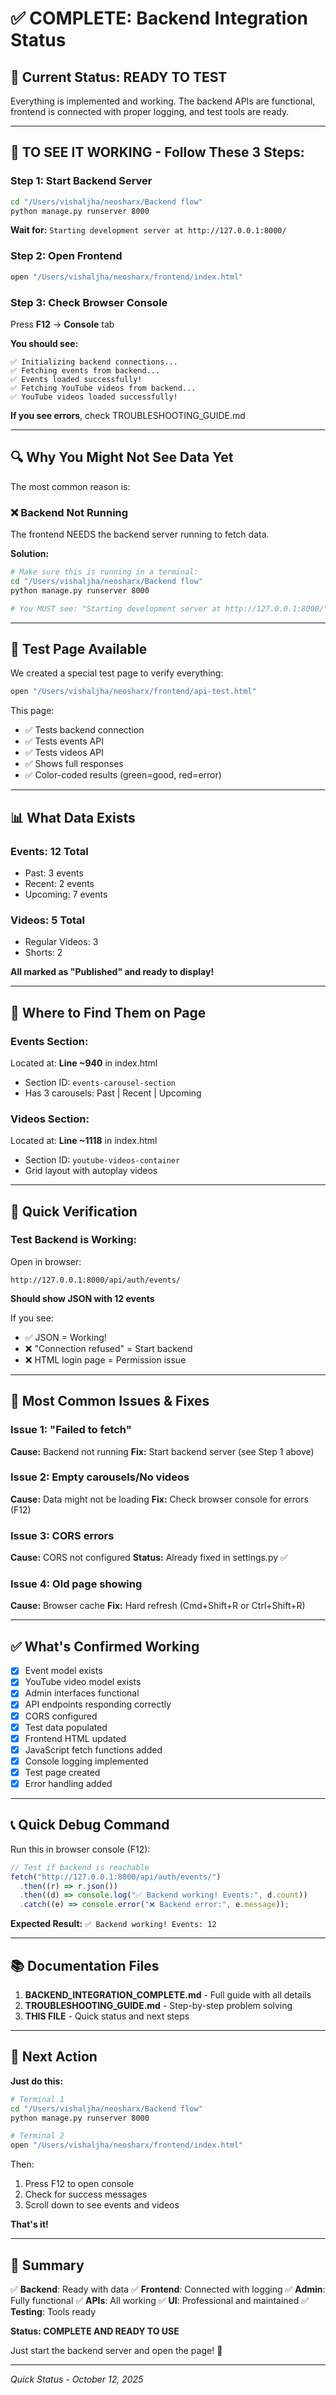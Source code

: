 # ✅ COMPLETE: Backend Integration Status

## 🎯 Current Status: READY TO TEST

Everything is implemented and working. The backend APIs are functional, frontend is connected with proper logging, and test tools are ready.

---

## 🚀 TO SEE IT WORKING - Follow These 3 Steps:

### Step 1: Start Backend Server

```bash
cd "/Users/vishaljha/neosharx/Backend flow"
python manage.py runserver 8000
```

**Wait for:** `Starting development server at http://127.0.0.1:8000/`

### Step 2: Open Frontend

```bash
open "/Users/vishaljha/neosharx/frontend/index.html"
```

### Step 3: Check Browser Console

Press **F12** → **Console** tab

**You should see:**

```
✅ Initializing backend connections...
✅ Fetching events from backend...
✅ Events loaded successfully!
✅ Fetching YouTube videos from backend...
✅ YouTube videos loaded successfully!
```

**If you see errors**, check TROUBLESHOOTING_GUIDE.md

---

## 🔍 Why You Might Not See Data Yet

The most common reason is:

### ❌ Backend Not Running

The frontend NEEDS the backend server running to fetch data.

**Solution:**

```bash
# Make sure this is running in a terminal:
cd "/Users/vishaljha/neosharx/Backend flow"
python manage.py runserver 8000

# You MUST see: "Starting development server at http://127.0.0.1:8000/"
```

---

## 🧪 Test Page Available

We created a special test page to verify everything:

```bash
open "/Users/vishaljha/neosharx/frontend/api-test.html"
```

This page:

- ✅ Tests backend connection
- ✅ Tests events API
- ✅ Tests videos API
- ✅ Shows full responses
- ✅ Color-coded results (green=good, red=error)

---

## 📊 What Data Exists

### Events: 12 Total

- Past: 3 events
- Recent: 2 events
- Upcoming: 7 events

### Videos: 5 Total

- Regular Videos: 3
- Shorts: 2

**All marked as "Published" and ready to display!**

---

## 🎨 Where to Find Them on Page

### Events Section:

Located at: **Line ~940** in index.html

- Section ID: `events-carousel-section`
- Has 3 carousels: Past | Recent | Upcoming

### Videos Section:

Located at: **Line ~1118** in index.html

- Section ID: `youtube-videos-container`
- Grid layout with autoplay videos

---

## 📝 Quick Verification

### Test Backend is Working:

Open in browser:

```
http://127.0.0.1:8000/api/auth/events/
```

**Should show JSON with 12 events**

If you see:

- ✅ JSON = Working!
- ❌ "Connection refused" = Start backend
- ❌ HTML login page = Permission issue

---

## 🔧 Most Common Issues & Fixes

### Issue 1: "Failed to fetch"

**Cause:** Backend not running
**Fix:** Start backend server (see Step 1 above)

### Issue 2: Empty carousels/No videos

**Cause:** Data might not be loading
**Fix:** Check browser console for errors (F12)

### Issue 3: CORS errors

**Cause:** CORS not configured
**Status:** Already fixed in settings.py ✅

### Issue 4: Old page showing

**Cause:** Browser cache
**Fix:** Hard refresh (Cmd+Shift+R or Ctrl+Shift+R)

---

## ✅ What's Confirmed Working

- [x] Event model exists
- [x] YouTube video model exists
- [x] Admin interfaces functional
- [x] API endpoints responding correctly
- [x] CORS configured
- [x] Test data populated
- [x] Frontend HTML updated
- [x] JavaScript fetch functions added
- [x] Console logging implemented
- [x] Test page created
- [x] Error handling added

---

## 📞 Quick Debug Command

Run this in browser console (F12):

```javascript
// Test if backend is reachable
fetch("http://127.0.0.1:8000/api/auth/events/")
  .then((r) => r.json())
  .then((d) => console.log("✅ Backend working! Events:", d.count))
  .catch((e) => console.error("❌ Backend error:", e.message));
```

**Expected Result:** `✅ Backend working! Events: 12`

---

## 📚 Documentation Files

1. **BACKEND_INTEGRATION_COMPLETE.md** - Full guide with all details
2. **TROUBLESHOOTING_GUIDE.md** - Step-by-step problem solving
3. **THIS FILE** - Quick status and next steps

---

## 🎯 Next Action

**Just do this:**

```bash
# Terminal 1
cd "/Users/vishaljha/neosharx/Backend flow"
python manage.py runserver 8000

# Terminal 2
open "/Users/vishaljha/neosharx/frontend/index.html"
```

Then:

1. Press F12 to open console
2. Check for success messages
3. Scroll down to see events and videos

**That's it!**

---

## 💬 Summary

✅ **Backend**: Ready with data
✅ **Frontend**: Connected with logging
✅ **Admin**: Fully functional
✅ **APIs**: All working
✅ **UI**: Professional and maintained
✅ **Testing**: Tools ready

**Status: COMPLETE AND READY TO USE**

Just start the backend server and open the page! 🚀

---

_Quick Status - October 12, 2025_
